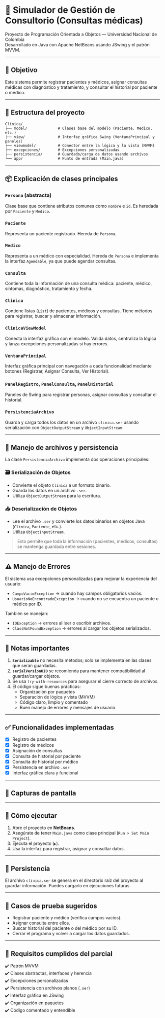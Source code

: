 # 🏥 Simulador de Gestión de Consultorio (Consultas médicas)

Proyecto de Programación Orientada a Objetos — Universidad Nacional de Colombia  
Desarrollado en Java con Apache NetBeans usando JSwing y el patrón MVVM.

---

## 🎯 Objetivo

Este sistema permite registrar pacientes y médicos, asignar consultas médicas con diagnóstico y tratamiento, y consultar el historial por paciente o médico.

---

## 🧱 Estructura del proyecto

```plaintext
Clinica/
├── model/              # Clases base del modelo (Paciente, Medico, etc.)
├── view/               # Interfaz gráfica Swing (VentanaPrincipal y paneles)
├── viewmodel/          # Conector entre la lógica y la vista (MVVM)
├── excepciones/        # Excepciones personalizadas
├── persistencia/       # Guardado/carga de datos usando archivos
└── app/                # Punto de entrada (Main.java)
```

---

## 📦 Explicación de clases principales

### `Persona` (abstracta)
Clase base que contiene atributos comunes como `nombre` e `id`. Es heredada por `Paciente` y `Medico`.

### `Paciente`
Representa un paciente registrado. Hereda de `Persona`.

### `Medico`
Representa a un médico con especialidad. Hereda de `Persona` e implementa la interfaz `Agendable`, ya que puede agendar consultas.

### `Consulta`
Contiene toda la información de una consulta médica: paciente, médico, síntomas, diagnóstico, tratamiento y fecha.

### `Clinica`
Contiene listas (`List`) de pacientes, médicos y consultas. Tiene métodos para registrar, buscar y almacenar información.

### `ClinicaViewModel`
Conecta la interfaz gráfica con el modelo. Valida datos, centraliza la lógica y lanza excepciones personalizadas si hay errores.

### `VentanaPrincipal`
Interfaz gráfica principal con navegación a cada funcionalidad mediante botones (Registrar, Asignar Consulta, Ver Historial).

### `PanelRegistro`, `PanelConsulta`, `PanelHistorial`
Paneles de Swing para registrar personas, asignar consultas y consultar el historial.

### `PersistenciaArchivo`
Guarda y carga todos los datos en un archivo `clinica.ser` usando serialización con `ObjectOutputStream` y `ObjectInputStream`.

---

## 💾 Manejo de archivos y persistencia

La clase `PersistenciaArchivo` implementa dos operaciones principales:

### 🗃️ Serialización de Objetos
- Convierte el objeto `Clinica` a un formato binario.
- Guarda los datos en un archivo `.ser`.
- Utiliza `ObjectOutputStream` para la escritura.

### 📥 Deserialización de Objetos
- Lee el archivo `.ser` y convierte los datos binarios en objetos Java (`Clinica`, `Paciente`, etc.).
- Utiliza `ObjectInputStream`.

> Esto permite que toda la información (pacientes, médicos, consultas) se mantenga guardada entre sesiones.

---

## ⚠️ Manejo de Errores

El sistema usa excepciones personalizadas para mejorar la experiencia del usuario:

- `CampoVacioException` → cuando hay campos obligatorios vacíos.
- `UsuarioNoEncontradoException` → cuando no se encuentra un paciente o médico por ID.

También se manejan:
- `IOException` → errores al leer o escribir archivos.
- `ClassNotFoundException` → errores al cargar los objetos serializados.

---

## 🧠 Notas importantes

1. **`Serializable`** no necesita métodos; solo se implementa en las clases que serán guardadas.
2. **`serialVersionUID`** se recomienda para mantener compatibilidad al guardar/cargar objetos.
3. Se usa `try-with-resources` para asegurar el cierre correcto de archivos.
4. El código sigue buenas prácticas:
   - Organización por paquetes
   - Separación de lógica y vista (MVVM)
   - Código claro, limpio y comentado
   - Buen manejo de errores y mensajes de usuario

---

## ✅ Funcionalidades implementadas

- [x] Registro de pacientes
- [x] Registro de médicos
- [x] Asignación de consultas
- [x] Consulta de historial por paciente
- [x] Consulta de historial por médico
- [x] Persistencia en archivo `.ser`
- [x] Interfaz gráfica clara y funcional

---

## 📸 Capturas de pantalla



---

## 🚀 Cómo ejecutar

1. Abre el proyecto en **NetBeans**.
2. Asegúrate de tener `Main.java` como clase principal (`Run > Set Main Project`).
3. Ejecuta el proyecto (`▶️`).
4. Usa la interfaz para registrar, asignar y consultar datos.

---

## 📂 Persistencia

El archivo `clinica.ser` se genera en el directorio raíz del proyecto al guardar información. Puedes cargarlo en ejecuciones futuras.

---

## 🧪 Casos de prueba sugeridos

- Registrar paciente y médico (verifica campos vacíos).
- Asignar consulta entre ellos.
- Buscar historial del paciente o del médico por su ID.
- Cerrar el programa y volver a cargar los datos guardados.

---

## 🏁 Requisitos cumplidos del parcial

✔️ Patrón MVVM  
✔️ Clases abstractas, interfaces y herencia  
✔️ Excepciones personalizadas  
✔️ Persistencia con archivos planos (`.ser`)  
✔️ Interfaz gráfica en JSwing  
✔️ Organización en paquetes  
✔️ Código comentado y entendible

